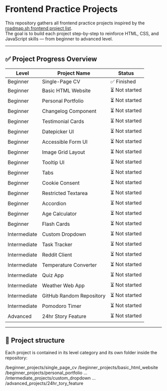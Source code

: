 # Frontend Practice Projects

This repository gathers all frontend practice projects inspired by the [roadmap.sh frontend project list](https://roadmap.sh/frontend/projects).  
The goal is to build each project step-by-step to reinforce HTML, CSS, and JavaScript skills — from beginner to advanced level.

---

## ✅ Project Progress Overview

| Level      | Project Name                 | Status    |
|------------|------------------------------|-----------|
| Beginner   | Single-Page CV               | ✅ Finished |
| Beginner   | Basic HTML Website           | ⏳ Not started |
| Beginner   | Personal Portfolio           | ⏳ Not started |
| Beginner   | Changelog Component          | ⏳ Not started |
| Beginner   | Testimonial Cards            | ⏳ Not started |
| Beginner   | Datepicker UI                | ⏳ Not started |
| Beginner   | Accessible Form UI           | ⏳ Not started |
| Beginner   | Image Grid Layout            | ⏳ Not started |
| Beginner   | Tooltip UI                   | ⏳ Not started |
| Beginner   | Tabs                         | ⏳ Not started |
| Beginner   | Cookie Consent               | ⏳ Not started |
| Beginner   | Restricted Textarea          | ⏳ Not started |
| Beginner   | Accordion                    | ⏳ Not started |
| Beginner   | Age Calculator               | ⏳ Not started |
| Beginner   | Flash Cards                  | ⏳ Not started |
| Intermediate | Custom Dropdown           | ⏳ Not started |
| Intermediate | Task Tracker              | ⏳ Not started |
| Intermediate | Reddit Client             | ⏳ Not started |
| Intermediate | Temperature Converter     | ⏳ Not started |
| Intermediate | Quiz App                  | ⏳ Not started |
| Intermediate | Weather Web App           | ⏳ Not started |
| Intermediate | GitHub Random Repository  | ⏳ Not started |
| Intermediate | Pomodoro Timer            | ⏳ Not started |
| Advanced     | 24hr Story Feature        | ⏳ Not started |

---

## 🔧 Project structure

Each project is contained in its level category and its own folder inside the repository:

/beginner_projects/single_page_cv
/beginner_projects/basic_html_website
/beginner_projects/personal_portfolio
...
/intermediate_projects/custom_dropdown
...
/advanced_projects/24hr_tory_feature